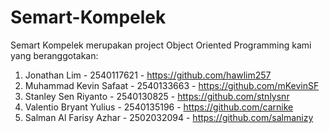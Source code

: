# Semart-Kompelek
Semart Kompelek merupakan project Object Oriented Programming kami yang beranggotakan:

1) Jonathan Lim - 2540117621 - https://github.com/hawlim257
2) Muhammad Kevin Safaat - 2540133663 - https://github.com/mKevinSF
3) Stanley Sen Riyanto - 2540130825 - https://github.com/stnlysnr
4) Valentio Bryant Yulius - 2540135196 - https://github.com/carnike
5) Salman Al Farisy Azhar - 2502032094 - https://github.com/salmanizy
